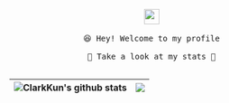 <p align="center">
  <img src="https://user-images.githubusercontent.com/5679180/79618120-0daffb80-80be-11ea-819e-d2b0fa904d07.gif" width="27px">
  <br><br />
  <samp>
    😆 Hey! Welcome to my profile
    <br />
    <br />🍉 Take a look at my stats  🌱
    <br />
    <br />
  </samp>

| <a> <img align="center" src="https://github-readme-stats.vercel.app/api?username=ClarkKun&show_icons=true&include_all_commits=true&theme=buefy&hide_border=true" alt="ClarkKun's github stats" /> </a> | <a> <img align="center" src="https://github-readme-stats.vercel.app/api/top-langs/?username=ClarkKun&layout=compact&theme=buefy&hide_border=true" /> </a> | 
| ------------- | ------------- |

</p>
<br />
